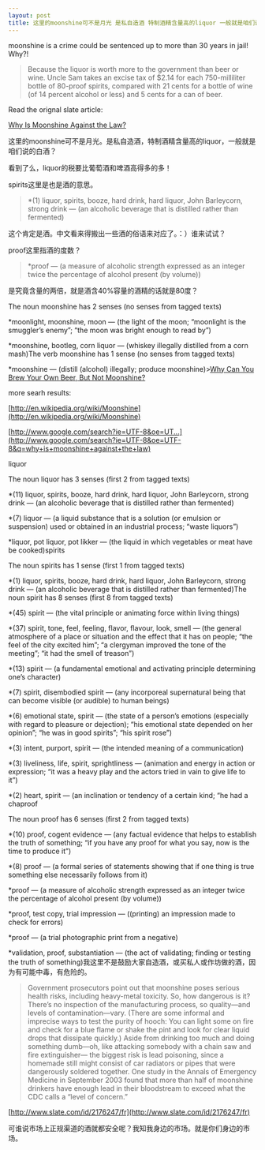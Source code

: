 ```yaml
---
layout: post
title: 这里的moonshine可不是月光 是私自造酒 特制酒精含量高的liquor 一般就是咱们说的白酒
---
```


moonshine is a crime could be sentenced up to more than 30 years in jail! Why?!

>Because the liquor is worth more to the government than beer or wine. Uncle Sam takes an excise tax of $2.14 for each 750-milliliter bottle of 80-proof spirits, compared with 21 cents for a bottle of wine (of 14 percent alcohol or less) and 5 cents for a can of beer.

  Read the orignal slate article: 

[Why Is Moonshine Against the Law?](http://www.slate.com/id/2176247/fr)

这里的moonshine可不是月光。是私自造酒，特制酒精含量高的liquor，一般就是咱们说的白酒？

看到了么，liquor的税要比葡萄酒和啤酒高得多的多！

spirits这里是也是酒的意思。

>*(1) liquor, spirits, booze, hard drink, hard liquor, John Barleycorn, strong drink — (an alcoholic beverage that is distilled rather than fermented)

这个肯定是酒。中文看来得搬出一些酒的俗语来对应了。：）谁来试试？

proof这里指酒的度数？

>*proof — (a measure of alcoholic strength expressed as an integer twice the percentage of alcohol present (by volume))

是究竟含量的两倍，就是酒含40%容量的酒精的话就是80度？

The noun moonshine has 2 senses (no senses from tagged texts)

*moonlight, moonshine, moon — (the light of the moon; “moonlight is the smuggler’s enemy”; “the moon was bright enough to read by”)

*moonshine, bootleg, corn liquor — (whiskey illegally distilled from a corn mash)The verb moonshine has 1 sense (no senses from tagged texts)

*moonshine — (distill (alcohol) illegally; produce moonshine)>[Why Can You Brew Your Own Beer, But Not Moonshine?](http://consumerist.com/consumer/alcohol/why-can-you-brew-your-own-beer-but-not-moonshine-313730.php)

more searh results:

[http://en.wikipedia.org/wiki/Moonshine](http://en.wikipedia.org/wiki/Moonshine)

[http://www.google.com/search?ie=UTF-8&oe=UT...](http://www.google.com/search?ie=UTF-8&oe=UTF-8&q=why+is+moonshine+against+the+law)

liquor

The noun liquor has 3 senses (first 2 from tagged texts)

*(11) liquor, spirits, booze, hard drink, hard liquor, John Barleycorn, strong drink — (an alcoholic beverage that is distilled rather than fermented)

*(7) liquor — (a liquid substance that is a solution (or emulsion or suspension) used or obtained in an industrial process; “waste liquors”)

*liquor, pot liquor, pot likker — (the liquid in which vegetables or meat have be cooked)spirits

The noun spirits has 1 sense (first 1 from tagged texts)

*(1) liquor, spirits, booze, hard drink, hard liquor, John Barleycorn, strong drink — (an alcoholic beverage that is distilled rather than fermented)The noun spirit has 8 senses (first 8 from tagged texts)

*(45) spirit — (the vital principle or animating force within living things)

*(37) spirit, tone, feel, feeling, flavor, flavour, look, smell — (the general atmosphere of a place or situation and the effect that it has on people; “the feel of the city excited him”; “a clergyman improved the tone of the meeting”; “it had the smell of treason”)

*(13) spirit — (a fundamental emotional and activating principle determining one’s character)

*(7) spirit, disembodied spirit — (any incorporeal supernatural being that can become visible (or audible) to human beings)

*(6) emotional state, spirit — (the state of a person’s emotions (especially with regard to pleasure or dejection); “his emotional state depended on her opinion”; “he was in good spirits”; “his spirit rose”)

*(3) intent, purport, spirit — (the intended meaning of a communication)

*(3) liveliness, life, spirit, sprightliness — (animation and energy in action or expression; “it was a heavy play and the actors tried in vain to give life to it”)

*(2) heart, spirit — (an inclination or tendency of a certain kind; “he had a chaproof

The noun proof has 6 senses (first 2 from tagged texts)

*(10) proof, cogent evidence — (any factual evidence that helps to establish the truth of something; “if you have any proof for what you say, now is the time to produce it”)

*(8) proof — (a formal series of statements showing that if one thing is true something else necessarily follows from it)

*proof — (a measure of alcoholic strength expressed as an integer twice the percentage of alcohol present (by volume))

*proof, test copy, trial impression — ((printing) an impression made to check for errors)

*proof — (a trial photographic print from a negative)

*validation, proof, substantiation — (the act of validating; finding or testing the truth of something)我这里不是鼓励大家自造酒，或买私人或作坊做的酒，因为有可能中毒，有危险的。

>Government prosecutors point out that moonshine poses serious health risks, including heavy-metal toxicity. So, how dangerous is it? There’s no inspection of the manufacturing process, so quality—and levels of contamination—vary. (There are some informal and imprecise ways to test the purity of hooch: You can light some on fire and check for a blue flame or shake the pint and look for clear liquid drops that dissipate quickly.) Aside from drinking too much and doing something dumb—oh, like attacking somebody with a chain saw and fire extinguisher— the biggest risk is lead poisoning, since a homemade still might consist of car radiators or pipes that were dangerously soldered together. One study in the Annals of Emergency Medicine in September 2003 found that more than half of moonshine drinkers have enough lead in their bloodstream to exceed what the CDC calls a “level of concern.”

  

[http://www.slate.com/id/2176247/fr](http://www.slate.com/id/2176247/fr)

可谁说市场上正规渠道的酒就都安全呢？我知我身边的市场。就是你们身边的市场。
